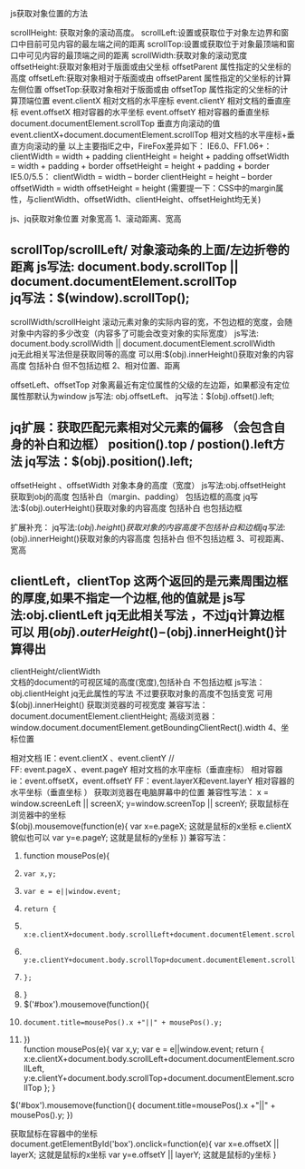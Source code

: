 js获取对象位置的方法 

scrollHeight: 获取对象的滚动高度。
scrollLeft:设置或获取位于对象左边界和窗口中目前可见内容的最左端之间的距离
scrollTop:设置或获取位于对象最顶端和窗口中可见内容的最顶端之间的距离
scrollWidth:获取对象的滚动宽度
offsetHeight:获取对象相对于版面或由父坐标 offsetParent 属性指定的父坐标的高度
offsetLeft:获取对象相对于版面或由 offsetParent 属性指定的父坐标的计算左侧位置
offsetTop:获取对象相对于版面或由 offsetTop 属性指定的父坐标的计算顶端位置
event.clientX 相对文档的水平座标
event.clientY 相对文档的垂直座标
event.offsetX 相对容器的水平坐标
event.offsetY 相对容器的垂直坐标
document.documentElement.scrollTop 垂直方向滚动的值
event.clientX+document.documentElement.scrollTop 相对文档的水平座标+垂直方向滚动的量
以上主要指IE之中，FireFox差异如下：
IE6.0、FF1.06+：
clientWidth = width + padding
clientHeight = height + padding
offsetWidth = width + padding + border
offsetHeight = height + padding + border
IE5.0/5.5：
clientWidth = width – border
clientHeight = height – border
offsetWidth = width
offsetHeight = height
(需要提一下：CSS中的margin属性，与clientWidth、offsetWidth、clientHeight、offsetHeight均无关)  


js、jq获取对象位置 对象宽高 
1、滚动距离、宽高

scrollTop/scrollLeft/ 对象滚动条的上面/左边折卷的距离 
js写法: document.body.scrollTop || document.documentElement.scrollTop  
jq写法：$(window).scrollTop(); 
--------------------------------------------------------
scrollWidth/scrollHeight 滚动元素对象的实际内容的宽，不包边框的宽度，会随对象中内容的多少改变（内容多了可能会改变对象的实际宽度）
js写法: document.body.scrollWidth || document.documentElement.scrollWidth  
jq无此相关写法但是获取同等的高度 可以用:$(obj).innerHeight()获取对象的内容高度   包括补白 但不包括边框
2、相对位置、距离

offsetLeft、offsetTop 
对象离最近有定位属性的父级的左边距，如果都没有定位属性那默认为window
js写法: obj.offsetLeft、 
jq写法：$(obj).offset().left; 

jq扩展：获取匹配元素相对父元素的偏移 （会包含自身的补白和边框） position().top / postion().left方法
jq写法：$(obj).position().left;
------------------------------------------------------------------
offsetHeight 、offsetWidth
对象本身的高度（宽度）
js写法:obj.offsetHeight 获取到obj的高度 包括补白（margin、padding） 包括边框的高度
jq写法:$(obj).outerHeight()获取对象的内容高度   包括补白 也包括边框

扩展补充：
jq写法:$(obj).height()获取对象的内容高度   不包括补白和边框
jq写法:$(obj).innerHeight()获取对象的内容高度   包括补白 但不包括边框
3、可视距离、宽高

clientLeft，clientTop 
这两个返回的是元素周围边框的厚度,如果不指定一个边框,他的值就是
js写法:obj.clientLeft
jq无此相关写法 ，不过jq计算边框可以 用$(obj).outerHeight()-$(obj).innerHeight()计算得出
--------------------------------------------------------------------
clientHeight/clientWidth     
文档的document的可视区域的高度(宽度),包括补白 不包括边框
js写法：obj.clientHeight
jq无此属性的写法  不过要获取对象的高度不包括变宽 可用$(obj).innerHeight()
获取浏览器的可视宽度 
兼容写法：document.documentElement.clientHeight;
高级浏览器：window.document.documentElement.getBoundingClientRect().width 
4、坐标位置

相对文档
IE：event.clientX 、event.clientY //   
FF: event.pageX 、event.pageY       相对文档的水平座标（垂直座标）
相对容器
ie：event.offsetX，event.offsetY
FF：event.layerX和event.layerY   相对容器的水平坐标（垂直坐标 ）
获取浏览器在电脑屏幕中的位置
兼容性写法：    x = window.screenLeft || screenX;  y=window.screenTop || screenY;
获取鼠标在浏览器中的坐标   
$(obj).mousemove(function(e){
    var x=e.pageX;  这就是鼠标的x坐标  e.clientX貌似也可以
    var y=e.pageY;  这就是鼠标的y坐标
})
兼容写法：
1. function mousePos(e){   
2.     var x,y;   
3.     var e = e||window.event;   
4.     return {   
5.         x:e.clientX+document.body.scrollLeft+document.documentElement.scrollLeft,   
6.         y:e.clientY+document.body.scrollTop+document.documentElement.scrollTop   
7.     };   
8. }  
9. $('#box').mousemove(function(){  
10.     document.title=mousePos().x +"||" + mousePos().y;  
11. })  
function mousePos(e){ 
    var x,y; 
    var e = e||window.event; 
    return { 
        x:e.clientX+document.body.scrollLeft+document.documentElement.scrollLeft, 
        y:e.clientY+document.body.scrollTop+document.documentElement.scrollTop 
    }; 
}

$('#box').mousemove(function(){
    document.title=mousePos().x +"||" + mousePos().y;
})

获取鼠标在容器中的坐标 
  document.getElementById('box').onclick=function(e){
    var x=e.offsetX || layerX;  这就是鼠标的x坐标
    var y=e.offsetY || layerY;  这就是鼠标的y坐标
  }   